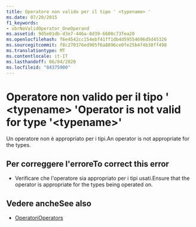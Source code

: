 ```yaml
---
title: Operatore non valido per il tipo ' <typename> '
ms.date: 07/20/2015
f1_keywords:
- vbrNoValidOperator_OneOperand
ms.assetid: 9d5e01db-d3e7-446a-8d39-6600c73fea20
ms.openlocfilehash: f6e4542cc154ebf41ff1db4d59554696d5d45326
ms.sourcegitcommit: f8c270376ed905f6a8896ce0fe25b4f4b38ff498
ms.translationtype: MT
ms.contentlocale: it-IT
ms.lasthandoff: 06/04/2020
ms.locfileid: "84375900"
---
```

# <a name="operator-is-not-valid-for-type-typename"></a><span data-ttu-id="dbd98-102">Operatore non valido per il tipo ' \<typename> '</span><span class="sxs-lookup"><span data-stu-id="dbd98-102">Operator is not valid for type '\<typename>'</span></span>
<span data-ttu-id="dbd98-103">Un operatore non è appropriato per i tipi.</span><span class="sxs-lookup"><span data-stu-id="dbd98-103">An operator is not appropriate for the types.</span></span>  
  
## <a name="to-correct-this-error"></a><span data-ttu-id="dbd98-104">Per correggere l'errore</span><span class="sxs-lookup"><span data-stu-id="dbd98-104">To correct this error</span></span>  
  
- <span data-ttu-id="dbd98-105">Verificare che l'operatore sia appropriato per i tipi usati.</span><span class="sxs-lookup"><span data-stu-id="dbd98-105">Ensure that the operator is appropriate for the types being operated on.</span></span>  
  
## <a name="see-also"></a><span data-ttu-id="dbd98-106">Vedere anche</span><span class="sxs-lookup"><span data-stu-id="dbd98-106">See also</span></span>

- [<span data-ttu-id="dbd98-107">Operatori</span><span class="sxs-lookup"><span data-stu-id="dbd98-107">Operators</span></span>](../language-reference/operators/index.md)
